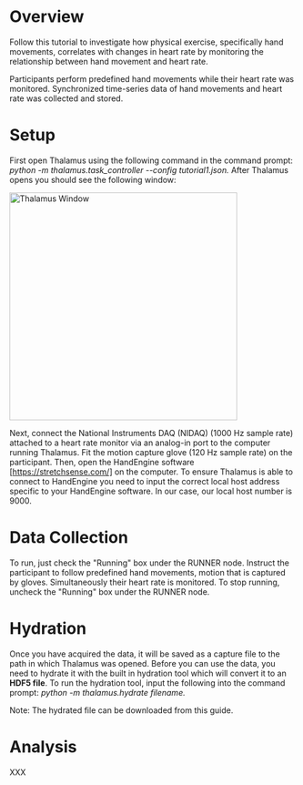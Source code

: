 # Overview
Follow this tutorial to investigate how physical exercise, specifically hand movements, correlates with changes in heart rate by monitoring the relationship between hand movement and heart rate.

Participants perform predefined hand movements while their heart rate was monitored. Synchronized time-series data of hand movements and heart rate was collected and stored. 

# Setup
First open Thalamus using the following command in the command prompt: *python -m thalamus.task_controller --config tutorial1.json.* After Thalamus opens you should see the following window:

<img src="https://github.com/user-attachments/assets/6c460c7a-2a4c-47d4-909c-ab1f9c67800c" alt="Thalamus Window" width="400"/>


Next, connect the National Instruments DAQ (NIDAQ) (1000 Hz sample rate) attached to a heart rate monitor via an analog-in port to the computer running Thalamus. Fit the motion capture glove (120 Hz sample rate) on the participant. Then, open the HandEngine software [https://stretchsense.com/] on the computer. To ensure Thalamus is able to connect to HandEngine you need to input the correct local host address specific to your HandEngine software. In our case, our local host number is 9000.

# Data Collection

To run, just check the "Running" box under the RUNNER node. Instruct the participant to follow predefined hand movements, motion that is captured by gloves. Simultaneously their heart rate is monitored. To stop running, uncheck the "Running" box under the RUNNER node. 

# Hydration
Once you have acquired the data, it will be saved as a capture file to the path in which Thalamus was opened. Before you can use the data, you need to hydrate it with the built in hydration tool which will convert it to an **HDF5 file**. To run the hydration tool, input the following into the command prompt: *python -m thalamus.hydrate filename.* 

Note: The hydrated file can be downloaded from this guide.

# Analysis
XXX
